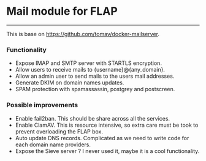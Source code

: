 # Mail module for FLAP
---
This is base on https://github.com/tomav/docker-mailserver.

### Functionality
- Expose IMAP and SMTP server with STARTLS encryption.
- Allow users to receive mails to {username}@{any_domain}.
- Allow an admin user to send mails to the users mail addresses.
- Generate DKIM on domain names updates.
- SPAM protection with spamassassin, postgrey and postscreen.

### Possible improvements
- Enable fail2ban. This should be share across all the services.
- Enable ClamAV. This is resource intensive, so extra care must be took to prevent overloading the FLAP box.
- Auto update DNS records. Complicated as we need to write code for each domain name providers.
- Expose the Sieve server ? I never used it, maybe it is a cool functionality.
